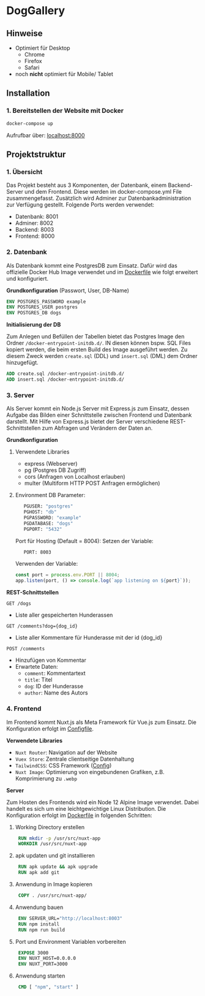 # DogGallery

## Hinweise

- Optimiert für Desktop
  - Chrome
  - Firefox
  - Safari
- noch **nicht** optimiert für Mobile/ Tablet

## Installation


### 1. Bereitstellen der Website mit Docker

```bash
docker-compose up
```

Aufrufbar über: [localhost:8000](localhost:8000)  

## Projektstruktur

### 1. Übersicht

Das Projekt besteht aus 3 Komponenten, der Datenbank, einem Backend-Server und dem Frontend. Diese werden im docker-compose.yml File zusammengefasst. Zusätzlich wird Adminer zur Datenbankadministration zur Verfügung gestellt. Folgende Ports werden verwendet:
- Datenbank: 8001
- Adminer: 8002
- Backend: 8003
- Frontend: 8000

### 2. Datenbank

Als Datenbank kommt eine PostgresDB zum Einsatz. Dafür wird das offizielle Docker Hub Image verwendet und im [Dockerfile](./db/Dockerfile) wie folgt erweitert und konfiguriert. 

**Grundkonfiguration** (Passwort, User, DB-Name)

```Dockerfile
ENV POSTGRES_PASSWORD example
ENV POSTGRES_USER postgres
ENV POSTGRES_DB dogs
```
**Initialisierung der DB** 

Zum Anlegen und Befüllen der Tabellen bietet das Postgres Image den Ordner `/docker-entrypoint-initdb.d/`. IN diesen können bspw. SQL Files kopiert werden, die beim ersten Build des Image ausgeführt werden. Zu diesem Zweck werden `create.sql` (DDL) und `insert.sql` (DML) dem Ordner hinzugefügt.

```Dockerfile
ADD create.sql /docker-entrypoint-initdb.d/
ADD insert.sql /docker-entrypoint-initdb.d/
```

### 3. Server

Als Server kommt ein Node.js Server mit Express.js zum Einsatz, dessen Aufgabe das Bilden einer Schnittstelle zwischen Frontend und Datenbank darstellt. Mit Hilfe von Express.js bietet der Server verschiedene REST-Schnittstellen zum Abfragen und Verändern der Daten an. 

**Grundkonfiguration**
1. Verwendete Libraries
   - express (Webserver)
   - pg (Postgres DB Zugriff)
   - cors (Anfragen von Localhost erlauben)
   - multer (Multiform HTTP POST Anfragen ermöglichen)

2. Environment
  DB Parameter: 
   ``` Dockerfile
      PGUSER: "postgres"
      PGHOST: "db"
      PGPASSWORD: "example" 
      PGDATABASE: "dogs" 
      PGPORT: "5432" 
   ```
   Port für Hosting (Default = 8004): 
    Setzen der Variable:
   ``` Dockerfile
      PORT: 8003
   ```
    Verwenden der Variable:
   ```JavaScript
   const port = process.env.PORT || 8004;
   app.listen(port, () => console.log(`app listening on ${port}`));
   ```

**REST-Schnittstellen**

`GET /dogs`
- Liste aller gespeicherten Hunderassen

`GET /comments?dog={dog_id}`
- Liste aller Kommentare für Hunderasse mit der id {dog_id}

`POST /comments`
- Hinzufügen von Kommentar
- Erwartete Daten:
  - `comment`:  Kommentartext
  - `title`:    Titel
  - `dog`:      ID der Hunderasse
  - `author`:   Name des Autors


### 4. Frontend

Im Frontend kommt Nuxt.js als Meta Framework für Vue.js zum Einsatz. Die Konfiguration erfolgt im [Configfile](./web/nuxt.config.js).

**Verwendete Libraries**
- `Nuxt Router`: Navigation auf der Website
- `Vuex Store`: Zentrale clientseitige Datenhaltung
- `TailwindCSS`: CSS Framework ([Config](./web/tailwind.config.js))
- `Nuxt Image`: Optimierung von eingebundenen Grafiken, z.B. Komprimierung zu `.webp`

**Server**

Zum Hosten des Frontends wird ein Node 12 Alpine Image verwendet. Dabei handelt es sich um eine leichtgewichtige Linux Distribution. Die Konfiguration erfolgt im [Dockerfile](./web/Dockerfile) in folgenden Schritten: 
1. Working Directory erstellen
   ```Dockerfile
    RUN mkdir -p /usr/src/nuxt-app
    WORKDIR /usr/src/nuxt-app
   ```
2. apk updaten und git installieren
   ```Dockerfile
    RUN apk update && apk upgrade
    RUN apk add git
   ```
3. Anwendung in Image kopieren
   ```Dockerfile
    COPY . /usr/src/nuxt-app/
   ```
4. Anwendung bauen
   ```Dockerfile
    ENV SERVER_URL="http://localhost:8003"
    RUN npm install
    RUN npm run build
   ```
5. Port und Environment Variablen vorbereiten
   ```Dockerfile
    EXPOSE 3000
    ENV NUXT_HOST=0.0.0.0
    ENV NUXT_PORT=3000
   ```
6. Anwendung starten
   ```Dockerfile
    CMD [ "npm", "start" ]
   ```

